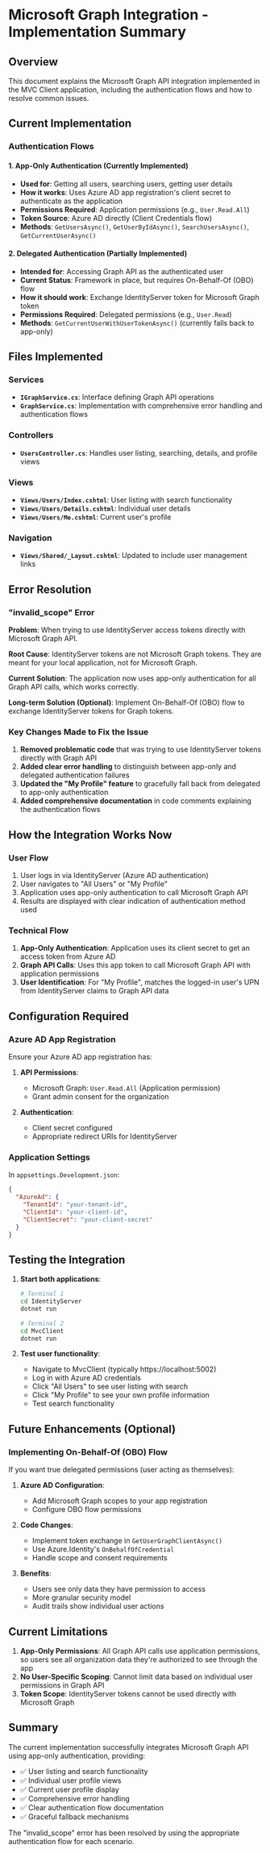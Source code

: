 # Microsoft Graph Integration - Implementation Summary

## Overview
This document explains the Microsoft Graph API integration implemented in the MVC Client application, including the authentication flows and how to resolve common issues.

## Current Implementation

### Authentication Flows

#### 1. App-Only Authentication (Currently Implemented)
- **Used for**: Getting all users, searching users, getting user details
- **How it works**: Uses Azure AD app registration's client secret to authenticate as the application
- **Permissions Required**: Application permissions (e.g., `User.Read.All`)
- **Token Source**: Azure AD directly (Client Credentials flow)
- **Methods**: `GetUsersAsync()`, `GetUserByIdAsync()`, `SearchUsersAsync()`, `GetCurrentUserAsync()`

#### 2. Delegated Authentication (Partially Implemented)
- **Intended for**: Accessing Graph API as the authenticated user
- **Current Status**: Framework in place, but requires On-Behalf-Of (OBO) flow
- **How it should work**: Exchange IdentityServer token for Microsoft Graph token
- **Permissions Required**: Delegated permissions (e.g., `User.Read`)
- **Methods**: `GetCurrentUserWithUserTokenAsync()` (currently falls back to app-only)

## Files Implemented

### Services
- **`IGraphService.cs`**: Interface defining Graph API operations
- **`GraphService.cs`**: Implementation with comprehensive error handling and authentication flows

### Controllers
- **`UsersController.cs`**: Handles user listing, searching, details, and profile views

### Views
- **`Views/Users/Index.cshtml`**: User listing with search functionality
- **`Views/Users/Details.cshtml`**: Individual user details
- **`Views/Users/Me.cshtml`**: Current user's profile

### Navigation
- **`Views/Shared/_Layout.cshtml`**: Updated to include user management links

## Error Resolution

### "invalid_scope" Error

**Problem**: When trying to use IdentityServer access tokens directly with Microsoft Graph API.

**Root Cause**: IdentityServer tokens are not Microsoft Graph tokens. They are meant for your local application, not for Microsoft Graph.

**Current Solution**: The application now uses app-only authentication for all Graph API calls, which works correctly.

**Long-term Solution (Optional)**: Implement On-Behalf-Of (OBO) flow to exchange IdentityServer tokens for Graph tokens.

### Key Changes Made to Fix the Issue

1. **Removed problematic code** that was trying to use IdentityServer tokens directly with Graph API
2. **Added clear error handling** to distinguish between app-only and delegated authentication failures
3. **Updated the "My Profile" feature** to gracefully fall back from delegated to app-only authentication
4. **Added comprehensive documentation** in code comments explaining the authentication flows

## How the Integration Works Now

### User Flow
1. User logs in via IdentityServer (Azure AD authentication)
2. User navigates to "All Users" or "My Profile"
3. Application uses app-only authentication to call Microsoft Graph API
4. Results are displayed with clear indication of authentication method used

### Technical Flow
1. **App-Only Authentication**: Application uses its client secret to get an access token from Azure AD
2. **Graph API Calls**: Uses this app token to call Microsoft Graph API with application permissions
3. **User Identification**: For "My Profile", matches the logged-in user's UPN from IdentityServer claims to Graph API data

## Configuration Required

### Azure AD App Registration
Ensure your Azure AD app registration has:

1. **API Permissions**:
   - Microsoft Graph: `User.Read.All` (Application permission)
   - Grant admin consent for the organization

2. **Authentication**:
   - Client secret configured
   - Appropriate redirect URIs for IdentityServer

### Application Settings
In `appsettings.Development.json`:
```json
{
  "AzureAd": {
    "TenantId": "your-tenant-id",
    "ClientId": "your-client-id",
    "ClientSecret": "your-client-secret"
  }
}
```

## Testing the Integration

1. **Start both applications**:
   ```bash
   # Terminal 1
   cd IdentityServer
   dotnet run
   
   # Terminal 2  
   cd MvcClient
   dotnet run
   ```

2. **Test user functionality**:
   - Navigate to MvcClient (typically https://localhost:5002)
   - Log in with Azure AD credentials
   - Click "All Users" to see user listing with search
   - Click "My Profile" to see your own profile information
   - Test search functionality

## Future Enhancements (Optional)

### Implementing On-Behalf-Of (OBO) Flow
If you want true delegated permissions (user acting as themselves):

1. **Azure AD Configuration**:
   - Add Microsoft Graph scopes to your app registration
   - Configure OBO flow permissions

2. **Code Changes**:
   - Implement token exchange in `GetUserGraphClientAsync()`
   - Use Azure.Identity's `OnBehalfOfCredential`
   - Handle scope and consent requirements

3. **Benefits**:
   - Users see only data they have permission to access
   - More granular security model
   - Audit trails show individual user actions

## Current Limitations

1. **App-Only Permissions**: All Graph API calls use application permissions, so users see all organization data they're authorized to see through the app
2. **No User-Specific Scoping**: Cannot limit data based on individual user permissions in Graph API
3. **Token Scope**: IdentityServer tokens cannot be used directly with Microsoft Graph

## Summary

The current implementation successfully integrates Microsoft Graph API using app-only authentication, providing:
- ✅ User listing and search functionality
- ✅ Individual user profile views  
- ✅ Current user profile display
- ✅ Comprehensive error handling
- ✅ Clear authentication flow documentation
- ✅ Graceful fallback mechanisms

The "invalid_scope" error has been resolved by using the appropriate authentication flow for each scenario.

